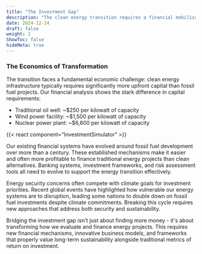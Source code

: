 ```yaml
---
title: "The Investment Gap"
description: "The clean energy transition requires a financial mobilization unprecedented in human history. Current annual investments of $1.8 trillion, while significant, fall far short of the $4.5 trillion needed by 2030 to achieve net-zero emissions. This gap represents one of the greatest financial challenges of our time."
date: 2024-12-24
draft: false
weight: 2
ShowToc: false
hideMeta: true
---
```

### The Economics of Transformation

The transition faces a fundamental economic challenge: clean energy infrastructure typically requires significantly more upfront capital than fossil fuel projects. Our financial analysis shows the stark difference in capital requirements:
- Traditional oil well: ~$250 per kilowatt of capacity
- Wind power facility: ~$1,500 per kilowatt of capacity
- Nuclear power plant: ~$6,600 per kilowatt of capacity

{{< react component="InvestmentSimulator" >}}

Our existing financial systems have evolved around fossil fuel development over more than a century. These established mechanisms make it easier and often more profitable to finance traditional energy projects than clean alternatives. Banking systems, investment frameworks, and risk assessment tools all need to evolve to support the energy transition effectively.

Energy security concerns often compete with climate goals for investment priorities. Recent global events have highlighted how vulnerable our energy systems are to disruption, leading some nations to double down on fossil fuel investments despite climate commitments. Breaking this cycle requires new approaches that address both security and sustainability.

Bridging the investment gap isn't just about finding more money - it's about transforming how we evaluate and finance energy projects. This requires new financial mechanisms, innovative business models, and frameworks that properly value long-term sustainability alongside traditional metrics of return on investment.